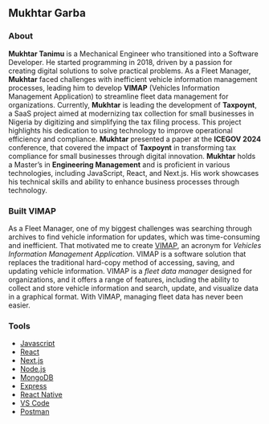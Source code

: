 ## Mukhtar Garba

### About

**Mukhtar Tanimu** is a Mechanical Engineer who transitioned into a Software Developer. He started programming in 2018, driven by a passion for creating digital solutions to solve practical problems. As a Fleet Manager, **Mukhtar** faced challenges with inefficient vehicle information management processes, leading him to develop **VIMAP** (Vehicles Information Management Application) to streamline fleet data management for organizations.
Currently, **Mukhtar** is leading the development of **Taxpoynt**, a SaaS project aimed at modernizing tax collection for small businesses in Nigeria by digitizing and simplifying the tax filing process. This project highlights his dedication to using technology to improve operational efficiency and compliance. **Mukhtar** presented a paper at the **ICEGOV 2024** conference, that covered the impact of **Taxpoynt** in transforming tax compliance for small businesses through digital innovation.
**Mukhtar** holds a Master’s in **Engineering Management** and is proficient in various technologies, including JavaScript, React, and Next.js. His work showcases his technical skills and ability to enhance business processes through technology.

### Built VIMAP

As a Fleet Manager, one of my biggest challenges was searching through archives to find vehicle information for updates, which was time-consuming and inefficient. That motivated me to create [VIMAP](https://vimap.io/), an acronym for _Vehicles Information Management Application_. VIMAP is a software solution that replaces the traditional hard-copy method of accessing, saving, and updating vehicle information. VIMAP is a _fleet data manager_ designed for organizations, and it offers a range of features, including the ability to collect and store vehicle information and search, update, and visualize data in a graphical format. With VIMAP, managing fleet data has never been easier.

### Tools

* [Javascript](https://www.javascript.com/)
* [React](https://reactjs.org/)
* [Next.js](https://nextjs.org/)
* [Node.js](https://nodejs.org/en/)
* [MongoDB](https://www.mongodb.com/)
* [Express](https://expressjs.com/)
* [React Native](https://reactnative.dev/)
* [VS Code](https://code.visualstudio.com/)
* [Postman](https://www.postman.com/)
